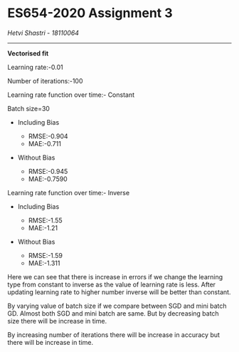 # ES654-2020 Assignment 3

*Hetvi Shastri* - *18110064*

------

**Vectorised fit**

Learning rate:-0.01

Number of iterations:-100

Learning rate function over time:- Constant

Batch size=30

- Including Bias

    - RMSE:-0.904
    - MAE:-0.711

- Without Bias

    - RMSE:-0.945
    - MAE:-0.7590

Learning rate function over time:- Inverse

- Including Bias

    - RMSE:-1.55
    - MAE:-1.21

- Without Bias

    - RMSE:-1.59
    - MAE:-1.311

Here we can see that there is increase in errors if we change the learning type from constant to inverse as the value of learning rate is less. After updating learning rate to higher number inverse will be better than constant. 

By varying value of batch size if we compare between SGD and mini batch GD. Almost both SGD and mini batch are same. But by decreasing batch size there will be increase in time.

By increasing number of iterations there will be increase in accuracy but there will be increase in time.
